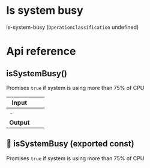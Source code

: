 # Is system busy

is-system-busy (`OperationClassification` undefined)



# Api reference

## isSystemBusy()

Promises `true` if system is using more than 75% of CPU


| Input      |    |    |
| ---------- | -- | -- |
| - | | |
| **Output** |    |    |



## 📄 isSystemBusy (exported const)

Promises `true` if system is using more than 75% of CPU

